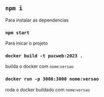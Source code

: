 
## `npm i`

Para instalar as dependencias

### `npm start`

Para inicar o projeto

### `docker build -t pucweb:2023 .`
builda o docker com `nome`:`versao`

### `docker run -p 3000:3000 nome:versao` 
roda o docker buildado com `nome`:`versao`